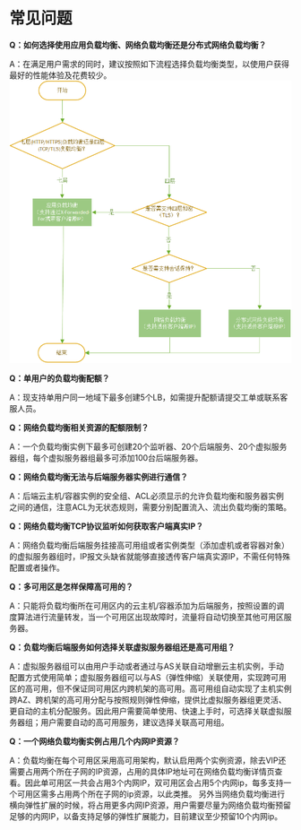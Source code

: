 # 常见问题

**Q：如何选择使用应用负载均衡、网络负载均衡还是分布式网络负载均衡？**

A：在满足用户需求的同时，建议按照如下流程选择负载均衡类型，以使用户获得最好的性能体验及花费较少。
![LB类型选择](../../../../image/Networking/NLB/NLB-faq.png)

**Q：单用户的负载均衡配额？**

A：现支持单用户同一地域下最多创建5个LB，如需提升配额请提交工单或联系客服人员。


**Q：网络负载均衡相关资源的配额限制？**

A：一个负载均衡实例下最多可创建20个监听器、20个后端服务、20个虚拟服务器组，每个虚拟服务器组最多可添加100台后端服务器。


**Q：网络负载均衡无法与后端服务器实例进行通信？**

A：后端云主机/容器实例的安全组、ACL必须显示的允许负载均衡和服务器实例之间的通信，注意ACL为无状态规则，需要分别配置流入、流出负载均衡的策略。

**Q：网络负载均衡TCP协议监听如何获取客户端真实IP？**

A：网络负载均衡后端服务挂接高可用组或者实例类型（添加虚机或者容器对象）的虚拟服务器组时，IP报文头缺省就能够直接透传客户端真实源IP，不需任何特殊配置或者操作。
   
**Q：多可用区是怎样保障高可用的？**

A：只能将负载均衡所在可用区内的云主机/容器添加为后端服务，按照设置的调度算法进行流量转发，当一个可用区出现故障时，流量将自动切换至其他可用区服务器。

   
**Q：负载均衡后端服务如何选择关联虚拟服务器组还是高可用组？**

A：虚拟服务器组可以由用户手动或者通过与AS关联自动增删云主机实例，手动配置方式使用简单；虚拟服务器组可以与AS（弹性伸缩）关联使用，实现跨可用区的高可用，但不保证同可用区内跨机架的高可用。高可用组自动实现了主机实例跨AZ、跨机架的高可用分配与按照规则弹性伸缩，提供比虚拟服务器组更灵活、更自动的主机分配服务。因此用户需要简单使用、快速上手时，可选择关联虚拟服务器组；用户需要自动的高可用服务，建议选择关联高可用组。

   
**Q：一个网络负载均衡实例占用几个内网IP资源？**

A：负载均衡在每个可用区采用高可用架构，默认启用两个实例资源，除去VIP还需要占用两个所在子网的IP资源，占用的具体IP地址可在网络负载均衡详情页查看。因此单可用区一共会占用3个内网IP，双可用区会占用5个内网ip，每多支持一个可用区需多占用两个所在子网的ip资源，以此类推。
另外当网络负载均衡进行横向弹性扩展的时候，将占用更多内网IP资源，用户需要尽量为网络负载均衡预留足够的内网IP，以备支持足够的弹性扩展能力，目前建议至少预留10个内网ip。
